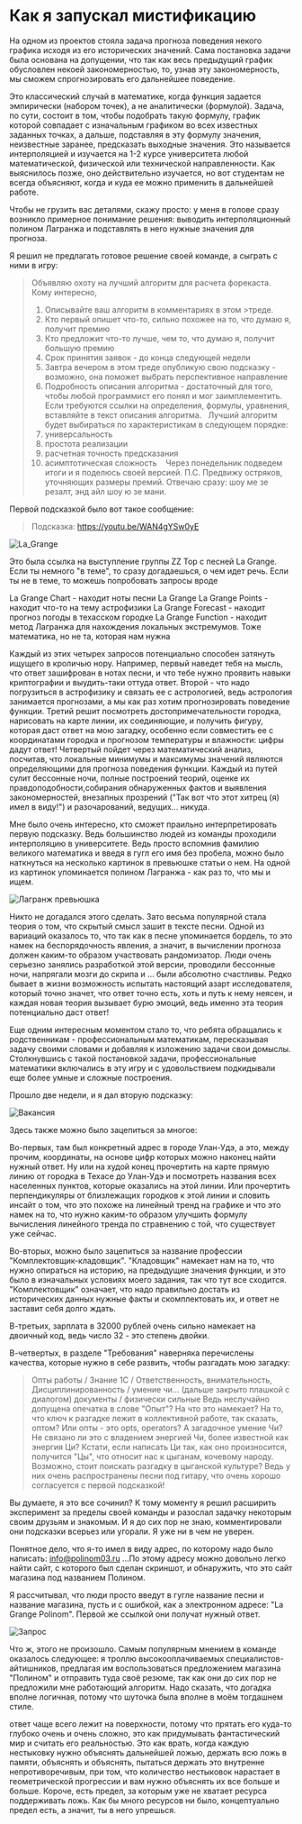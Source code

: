 # Как я запускал мистификацию
На одном из проектов стояла задача прогноза поведения некого графика исходя из его исторических значений. Сама постановка задачи была основана на допущении, что так как весь предыдущий график обусловлен некоей закономерностью, то, узнав эту закономерность, мы сможем спрогнозировать его дальнейшее поведение.

Это классический случай в математике, когда функция задается эмпирически (набором точек), а не аналитически (формулой). Задача, по сути, состоит в том, чтобы подобрать такую формулу, график которой совпадает с изначальным графиком во всех известных заданных точках, а дальше, подставляя в эту формулу значения, неизвестные заранее, предсказать выходные значения. Это называется интерполяцией и изучается на 1-2 курсе университета любой математической, физической или технической направленности. Как выяснилось позже, оно действительно изучается, но вот студентам не всегда объясняют, когда и куда ее можно применить в дальнейшей работе.

Чтобы не грузить вас деталями, скажу просто: у меня в голове сразу возникло примерное понимание решения: выводить интерполяционный полином Лагранжа и подставлять в него нужные значения для прогноза.

Я решил не предлагать готовое решение своей команде, а сыграть с ними в игру: 

>Объявляю охоту на лучший алгоритм для расчета форекаста.
>Кому интересно,
>1) Описывайте ваш алгоритм в комментариях в этом >треде.
>2) Кто первый опишет что-то, сильно похожее на то, что думаю я, получит премию
>3) Кто предложит что-то лучше, чем то, что думаю я, получит большую премию
>4) Срок принятия заявок - до конца следующей недели
>5) Завтра вечером в этом треде опубликую свою подсказку - возможно, она поможет выбрать перспективное направление
>6) Подробность описания алгоритма - достаточный для того, чтобы любой программист его понял и мог заимплементить. Если требуются ссылки на определения, формулы, уравнения, вставляйте в текст описания алгоритма.
 
>Лучший алгоритм будет выбираться по характеристикам в следующем порядке:
>1) универсальность
>2) простота реализации
>3) расчетная точность предсказания
>4) асимптотическая сложность 
 
>Через понедельник подведем итоги и я поделюсь своей версией.
>П.С. Предвижу остряков, уточняющих размеры премий. Отвечаю сразу: шоу ме зе резалт, энд айл шоу ю зе мани.

Первой подсказкой было вот такое сообщение:

>Подсказка: https://youtu.be/WAN4gYSw0yE

![La_Grange](La_Grange.jpeg)

Это была ссылка на выступление группы ZZ Top с песней La Grange. Если ты немного "в теме", то сразу догадаешься, о чем идет речь. Если ты не в теме, то можешь попробовать запросы вроде 

La Grange Chart - находит ноты песни La Grange
La Grange Points - находит что-то на тему астрофизики
La Grange Forecast - находит прогноз погоды в техасском городке
La Grange Function -  находит метод Лагранжа для нахождения локальных экстремумов. Тоже математика, но не та, которая нам нужна

Каждый из этих четырех запросов потенциально способен затянуть ищущего в кроличью нору. Например, первый наведет тебя на мысль, что ответ зашифрован в нотах песни, и что тебе нужно проявить навыки криптографии и выудить-таки оттуда ответ. Второй - что надо погрузиться в астрофизику и связать ее с астрологией, ведь астрология занимается прогнозами, а мы как раз хотим прогнозировать поведение функции. Третий решит посмотреть достопримечательности городка, нарисовать на карте линии, их соединяющие, и получить фигуру, которая даст ответ на мою загадку, особенно если совместить ее с координатами городка и прогнозом температуры и влажности: цифры дадут ответ! Четвертый пойдет через математический анализ, посчитав, что локальные минимумы и максимумы значений являются определяющими для прогноза поведения функции. Каждый из путей сулит бессонные ночи, полные построений теорий, оценке их правдоподобности,собирания обнаруженных фактов и выявления закономерностей, внезапных прозрений ("Так вот что этот хитрец (я) имел в виду!") и разочарований, ведущих... никуда.

Мне было очень интересно, кто сможет праильно интерпретировать первую подсказку. Ведь большинство людей из команды проходили интерполяцию в университете. Ведь просто вспомнив фамилию великого математика и введя в гугл его имя без пробела, можно было наткнуться на несколько картинок в превьюшке статьи о нем. На одной из картинок упоминается полином Лагранжа - как раз то, что мы и ищем.

![Лагранж превьюшка](Lagrange_Preview.jpeg)

Никто не догадался этого сделать. Зато весьма популярной стала теория о том, что скрытый смысл зашит в тексте песни. Одной из вариаций оказалось то, что так как в песне упоминается бордель, то это намек на беспорядочность явления, а значит, в вычислении прогноза должен каким-то образом участвовать рандомизатор. Люди очень серьезно занялись разработкой этой версии, проводили бессонные ночи, напрягали мозги до скрипа и ... были абсолютно счастливы. Редко бывает в жизни возможность испытать настоящий азарт исследователя, который точно значет, что ответ точно есть, хоть и путь к нему неясен, и каждая новая теория вызывает бурю эмоций, ведь именно эта теория потенциально даст ответ!

Еще одним интересным моментом стало то, что ребята обращались к родственникам - профессиональным математикам, пересказывая задачу своими словами и добавляя к изложению задачи свои домыслы. Столкнувшись с такой постановкой задачи, профессиональные математики включались в эту игру и с удовольствием подкидывали еще более умные и сложные построения.

Прошло две недели, и я дал вторую подсказку:

![Вакансия](vacancy.jpeg)

Здесь также можно было зацепиться за многое:

Во-первых, там был конкретный адрес в городе Улан-Удэ, а это, между прочим, координаты, на основе цифр которых можно наконец найти нужный ответ. Ну или на худой конец прочертить на карте прямую линию от городка в Техасе до Улан-Удэ и посмотреть названия всех населенных пунктов, которые оказались на этой линии. Или прочертить перпендикуляры от близлежащих городков к этой линии и словить инсайт о том, что это похоже на линейный тренд на графике и что это намек на то, что нужно каким-то образом улучшить формулу вычисления линейного тренда по стравнению с той, что существует уже сейчас.

Во-вторых, можно было зацепиться за название профессии "Комплектовщик-кладовщик". "Кладовщик" намекает нам на то, что нужно опираться на историю, на предыдущие значения функции, и это было в изначальных условиях моего задания, так что тут все сходится. "Комплектовщик" означает, что надо правильно достать из исторических данных нужные факты и скомплектовать их, и ответ не заставит себя долго ждать.

В-третьих, зарплата в 32000 рублей очень сильно намекает на двоичный код, ведь число 32 - это степень двойки.

В-четвертых, в разделе "Требования" наверняка перечислены качества, которые нужно в себе развить, чтобы разгадать мою загадку:
> Опты работы / Знание 1С / Ответственность, внимательность, Дисциплинированность / умение чи... (дальше закрыто плашкой с диалогом) документы / физически сильные
Ведь неслучайно допущена опечатка в слове "Опыт"? На что это намекает? На то, что ключ к разгадке лежит в коллективной работе, так сказать, оптом? Или опты - это opts, operators? А загадочное умение Чи? Не связано ли это с владением энергией Чи, более известной как энергия Ци? Кстати, если написать Ци так, как оно произносится, получится "Цы", что относит нас к цыганам, кочевому народу. Возможно, стоит поискать разгадку в цыганской культуре? Ведь у них очень распространены песни под гитару, что очень хорошо согласуется с первой подсказкой!

Вы думаете, я это все сочинил?
К тому моменту я решил расширить эксперимент за пределы своей команды и разослал задачку некоторым своим друзьям и знакомым. И я до сих пор не знаю, комментировали они подсказки всерьез или угорали. Я уже ни в чем не уверен.

Понятное дело, что я-то имел в виду адрес, по которому надо было написать: info@polinom03.ru ...По этому адресу можно довольно легко найти сайт, с которого был сделан скриншот, и обнаружить, что это сайт магазина под названием Полином.

Я рассчитывал, что люди просто введут в гугле название песни и название магазина, пусть и с ошибкой, как а электронном адресе: "La Grange Polinom". Первой же ссылкой они получат нужный ответ. 

![Запрос](la_grange_polinom_search.jpeg)

Что ж, этого не произошло. Самым популярным мнением в команде оказалось следующее: я троллю высокооплачиваемых специалистов-айтишников, предлагая им воспользоваться предложением магазина "Полином" и отправить туда своё резюме, так как они до сих пор не предложили мне работающий алгоритм. Надо сказать, что догадка вполне логичная, потому что шуточка была вполне в моём тогдашнем стиле.




ответ чаще всего лежит на поверхности, потому что прятать его куда-то глубоко очень и очень сложно, это как придумывать фантастический мир и считать его реальностью. Это как врать, когда каждую нестыковку нужно объяснять дальнейшей ложью, держать всю ложь в памяти, объяснять и объяснять, пытаться держать это внутренне непротиворечивым, при том, что количество нестыковок нарастает в геометрической прогрессии и вам нужно объяснять их все больше и больше. Короче, есть предел, за которым уже не хватает ресурса поддерживать ложь. Как бы много ресурсов ни было, концептуально предел есть, а значит, ты в него упрешься.